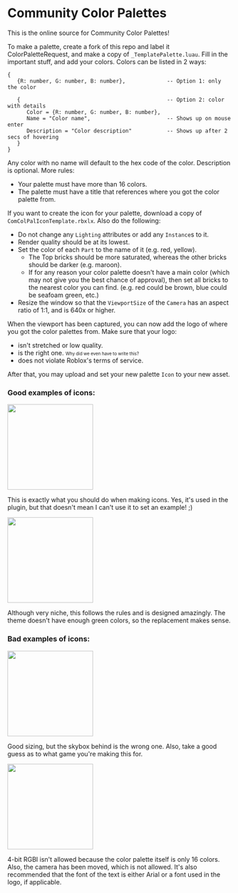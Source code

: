 # Community Color Palettes
This is the online source for Community Color Palettes!

To make a palette, create a fork of this repo and label it ColorPaletteRequest, and make a copy of `_TemplatePalette.luau`. Fill in the important stuff, and add your colors. Colors can be listed in 2 ways:
```luau
{
   {R: number, G: number, B: number},             -- Option 1: only the color

   {                                              -- Option 2: color with details
      Color = {R: number, G: number, B: number},
      Name = "Color name",                        -- Shows up on mouse enter
      Description = "Color description"           -- Shows up after 2 secs of hovering
   }  
}
```
Any color with no name will default to the hex code of the color. Description is optional. More rules:
* Your palette must have more than 16 colors.
* The palette must have a title that references where you got the color palette from.

If you want to create the icon for your palette, download a copy of `ComColPalIconTemplate.rbxlx`. Also do the following:
* Do not change any `Lighting` attributes or add any `Instance`s to it.
* Render quality should be at its lowest.
* Set the color of each `Part` to the name of it (e.g. red, yellow).
    * The Top bricks should be more saturated, whereas the other bricks should be darker (e.g. maroon).
    * If for any reason your color palette doesn't have a main color (which may not give you the best chance of approval), then set all bricks to the nearest color you can find. (e.g. red could be brown, blue could be seafoam green, etc.)
* Resize the window so that the `ViewportSize` of the `Camera` has an aspect ratio of 1:1, and is 640x or higher.

When the viewport has been captured, you can now add the logo of where you got the color palettes from. Make sure that your logo:
* isn't stretched or low quality.
* is the right one. <small><small>Why did we even have to write this?</small></small>
* does not violate Roblox's terms of service.

After that, you may upload and set your new palette `Icon` to your new asset.

### Good examples of icons:
<img width="192" src="https://github.com/user-attachments/assets/a034a9e8-2a86-401f-b6f8-e68bce9bb7de" />

This is exactly what you should do when making icons. Yes, it's used in the plugin, but that doesn't mean I can't use it to set an example! ;)

<img width="192" src="https://github.com/user-attachments/assets/ba1debe8-93f0-4552-be9c-24401967394a" />

Although very niche, this follows the rules and is designed amazingly. The theme doesn't have enough green colors, so the replacement makes sense.

### Bad examples of icons:
<img width="192" src="https://github.com/user-attachments/assets/b6abcc98-07a4-4aed-8806-4f94d656839b" />

Good sizing, but the skybox behind is the wrong one. Also, take a good guess as to what game you're making this for.

<img width="192" src="https://github.com/user-attachments/assets/25b9f32d-83dc-435c-9e0b-00491e4f9cb4" />

4-bit RGBI isn't allowed because the color palette itself is only 16 colors. Also, the camera has been moved, which is not allowed. It's also recommended that the font of the text is either Arial or a font used in the logo, if applicable.
